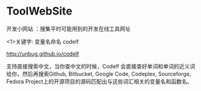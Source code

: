 # ToolWebSite
开发小网站 ：搜集平时可能用到的开发在线工具网址


<1>关键字: 变量名命名 codelf

http://unbug.github.io/codelf

支持直接搜索中文，当你查中文的时候，Codelf 会直接查好单词和单词的近义词给你，然后再搜索Github, Bitbucket, Google Code, Codeplex, Sourceforge, Fedora Project上的开源项目的源码匹配出与这些词汇相关的变量名和函数名。
